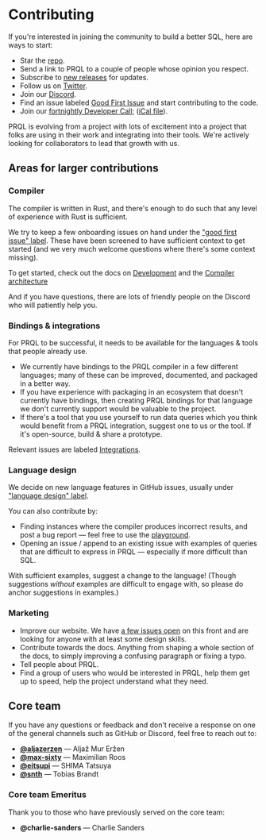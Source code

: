 # Contributing

If you're interested in joining the community to build a better SQL, here are
ways to start:

- Star the [repo](https://github.com/PRQL/prql).
- Send a link to PRQL to a couple of people whose opinion you respect.
- Subscribe to
  [new releases](https://www.jessesquires.com/blog/2020/07/30/github-tip-watching-releases/)
  for updates.
- Follow us on [Twitter](https://twitter.com/prql_lang).
- Join our [Discord](https://discord.gg/eQcfaCmsNc).
- Find an issue labeled
  [Good First Issue](https://github.com/prql/prql/issues?q=is%3Aissue+is%3Aopen+label%3A%22good+first+issue%22)
  and start contributing to the code.
- Join our
  [fortnightly Developer Call](https://github.com/PRQL/prql/issues/1083);
  ([iCal file](./fortnightly-dev-call.ics)).

PRQL is evolving from a project with lots of excitement into a project that
folks are using in their work and integrating into their tools. We're actively
looking for collaborators to lead that growth with us.

## Areas for larger contributions

### Compiler

The compiler is written in Rust, and there's enough to do such that any level of
experience with Rust is sufficient.

We try to keep a few onboarding issues on hand under the
["good first issue" label](https://github.com/PRQL/prql/labels/good%20first%20issue).
These have been screened to have sufficient context to get started (and we very
much welcome questions where there's some context missing).

To get started, check out the docs on [Development](./development.md) and the
[Compiler architecture](https://github.com/PRQL/prql/blob/main/prqlc/prqlc/ARCHITECTURE.md)

And if you have questions, there are lots of friendly people on the Discord who
will patiently help you.

### Bindings & integrations

For PRQL to be successful, it needs to be available for the languages & tools
that people already use.

- We currently have bindings to the PRQL compiler in a few different languages;
  many of these can be improved, documented, and packaged in a better way.
- If you have experience with packaging in an ecosystem that doesn't currently
  have bindings, then creating PRQL bindings for that language we don't
  currently support would be valuable to the project.
- If there's a tool that you use yourself to run data queries which you think
  would benefit from a PRQL integration, suggest one to us or the tool. If it's
  open-source, build & share a prototype.

Relevant issues are labeled
[Integrations](https://github.com/PRQL/prql/labels/integrations).

### Language design

We decide on new language features in GitHub issues, usually under
["language design" label](https://github.com/PRQL/prql/issues?q=is%3Aopen+label%3Alanguage-design+sort%3Aupdated-desc).

You can also contribute by:

- Finding instances where the compiler produces incorrect results, and post a
  bug report — feel free to use the
  [playground](https://prql-lang.org/playground).
- Opening an issue / append to an existing issue with examples of queries that
  are difficult to express in PRQL — especially if more difficult than SQL.

With sufficient examples, suggest a change to the language! (Though suggestions
_without_ examples are difficult to engage with, so please do anchor suggestions
in examples.)

### Marketing

- Improve our website. We have
  [a few issues open](https://github.com/PRQL/prql/labels/web) on this front and
  are looking for anyone with at least some design skills.
- Contribute towards the docs. Anything from shaping a whole section of the
  docs, to simply improving a confusing paragraph or fixing a typo.
- Tell people about PRQL.
- Find a group of users who would be interested in PRQL, help them get up to
  speed, help the project understand what they need.

## Core team

If you have any questions or feedback and don't receive a response on one of the
general channels such as GitHub or Discord, feel free to reach out to:

- [**@aljazerzen**](https://github.com/aljazerzen) — Aljaž Mur Eržen
- [**@max-sixty**](https://github.com/max-sixty) — Maximilian Roos
- [**@eitsupi**](https://github.com/eitsupi) — SHIMA Tatsuya
- [**@snth**](https://github.com/snth) — Tobias Brandt

### Core team Emeritus

Thank you to those who have previously served on the core team:

- **@charlie-sanders** — Charlie Sanders
